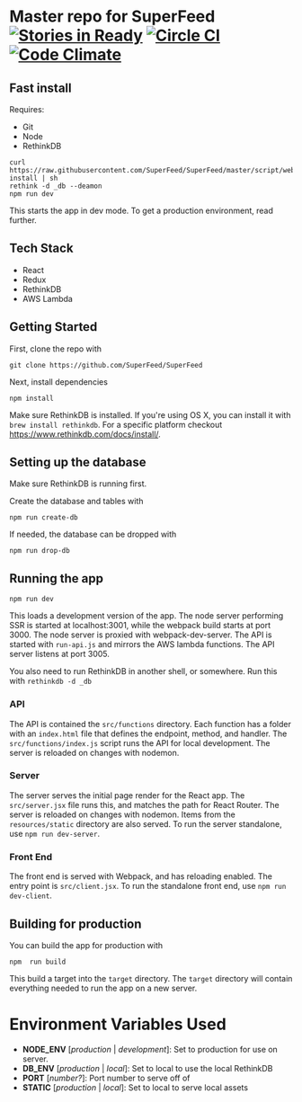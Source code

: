 # Master repo for SuperFeed [![Stories in Ready](https://badge.waffle.io/SuperFeed/SuperFeed.svg?label=ready&title=Ready)](http://waffle.io/SuperFeed/SuperFeed) [![Circle CI](https://circleci.com/gh/SuperFeed/SuperFeed.svg?style=svg)](https://circleci.com/gh/SuperFeed/SuperFeed) [![Code Climate](https://codeclimate.com/github/SuperFeed/SuperFeed/badges/gpa.svg)](https://codeclimate.com/github/SuperFeed/SuperFeed)

## Fast install

Requires:
* Git
* Node
* RethinkDB

```
curl https://raw.githubusercontent.com/SuperFeed/SuperFeed/master/script/web-install | sh
rethink -d _db --deamon
npm run dev
```

This starts the app in dev mode. To get a production environment, read further.

## Tech Stack
* React
* Redux
* RethinkDB
* AWS Lambda

## Getting Started

First, clone the repo with

```
git clone https://github.com/SuperFeed/SuperFeed
```

Next, install dependencies

```
npm install
```

Make sure RethinkDB is installed. If you're using OS X, you can install it with `brew install rethinkdb`.
For a specific platform checkout https://www.rethinkdb.com/docs/install/.

## Setting up the database

Make sure RethinkDB is running first.

Create the database and tables with

```
npm run create-db
```

If needed, the database can be dropped with

```
npm run drop-db
```

## Running the app

```
npm run dev
```

This loads a development version of the app.
The node server performing SSR is started at localhost:3001, while the webpack
build starts at port 3000. The node server is proxied with webpack-dev-server.
The API is started with `run-api.js` and mirrors the AWS lambda functions. The
API server listens at port 3005.

You also need to run RethinkDB in another shell, or somewhere. Run this with
`rethinkdb -d _db`

### API

The API is contained the `src/functions` directory. Each function has a folder with an `index.html` file
that defines the endpoint, method, and handler. The `src/functions/index.js` script runs the API for local development.
The server is reloaded on changes with nodemon.

### Server

The server serves the initial page render for the React app. The `src/server.jsx` file runs this, and matches the
path for React Router. The server is reloaded on changes with nodemon. Items from the `resources/static` directory
are also served. To run the server standalone, use `npm run dev-server`.

### Front End

The front end is served with Webpack, and has reloading enabled. The entry point is `src/client.jsx`. To run the
standalone front end, use `npm run dev-client`.

## Building for production

You can build the app for production with

```
npm  run build
```

This build a target into the `target` directory. The `target` directory will contain
everything needed to run the app on a new server.

# Environment Variables Used

* __NODE_ENV__ [_production_ | _development_]: Set to production for use on server.
* __DB_ENV__ [_production_ | _local_]: Set to local to use the local RethinkDB
* __PORT__ [_number?_]: Port number to serve off of
* __STATIC__ [_production_ | _local_]: Set to local to serve local assets
